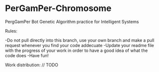 # PerGamPer-Chromosome
PergGamPer Bot Genetic Algorithm practice for Intelligent Systems

Rules:

-Do not pull directly into this branch, use your own branch and make a pull request whenever you find your code addecuate
-Update your readme file with the progress of your work in order to have a good idea of what the code does
-Have fun!

Work distribution:
// TODO
